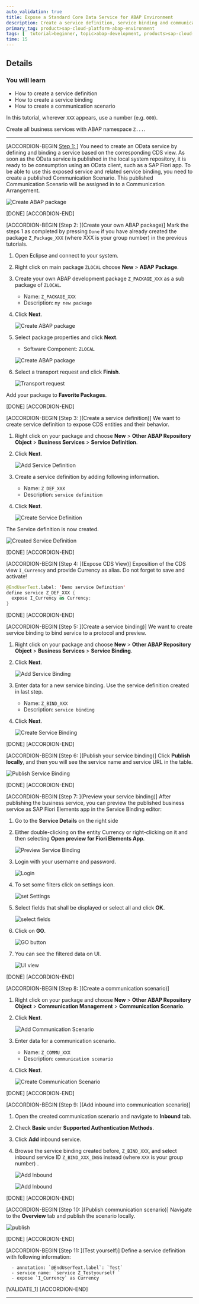 ```yaml
---
auto_validation: true
title: Expose a Standard Core Data Service for ABAP Environment
description: Create a service definition, service binding and communication scenario to expose a Core Data Services (CDS) view in SAP Cloud Platform ABAP Environment.
primary_tag: product>sap-cloud-platform-abap-environment
tags: [  tutorial>beginner, topic>abap-development, products>sap-cloud-platform ]
time: 15
---
```


## Details
### You will learn  
  - How to create a service definition
  - How to create a service binding
  - How to create a communication scenario

In this tutorial, wherever `XXX` appears, use a number (e.g. `000`).

Create all business services with ABAP namespace `Z...`.

---

[ACCORDION-BEGIN [Step 1: ](Overview)]
You need to create an OData service by defining and binding a service based on the corresponding CDS view. As soon as the OData service is published in the local system repository, it is ready to be consumption using an OData client, such as a SAP Fiori app. To be able to use this exposed service and related service binding, you need to create a published Communication Scenario. This published Communication Scenario will be assigned in to a Communication Arrangement.

![Create ABAP package](Picture15.png)

[DONE]
[ACCORDION-END]

[ACCORDION-BEGIN [Step 2: ](Create your own ABAP package)]
Mark the steps 1 as completed by pressing `Done` if you have already created the package `Z_Package_XXX` (where XXX is your group number) in the previous tutorials.

  1. Open Eclipse and connect to your system.

  2. Right click on main package `ZLOCAL` choose **New** > **ABAP Package**.

  3. Create your own ABAP development package `Z_PACKAGE_XXX`  as a sub package of `ZLOCAL`.
      - Name: `Z_PACKAGE_XXX`
      - Description: `my new package`

  4. Click **Next**.

      ![Create ABAP package](Picture1.png)

  5. Select package properties and click **Next**.
      - Software Component: `ZLOCAL`

      ![Create ABAP package](Picture2.png)

  6. Select a transport request and click **Finish**.

      ![Transport request](Picture3.png)

Add your package to **Favorite Packages**.

[DONE]
[ACCORDION-END]


[ACCORDION-BEGIN [Step 3: ](Create a service definition)]
We want to create service definition to expose CDS entities and their behavior.

  1. Right click on your package and choose **New** > **Other ABAP Repository Object** > **Business Services** > **Service Definition**.

  2. Click **Next**.

      ![Add Service Definition](Picture4.png)

  3. Create a service definition by adding following information.
      - Name: `Z_DEF_XXX`
      - Description: `service definition`

  4. Click **Next**.

      ![Create Service Definition](Picture5.png)

The Service definition is now created.

![Created Service Definition](Picture16.png)

[DONE]
[ACCORDION-END]


[ACCORDION-BEGIN [Step 4: ](Expose CDS View)]
Exposition of the CDS view `I_Currency` and provide Currency as alias.
Do not forget to save and activate!

```swift
@EndUserText.label: 'Demo service Definition'
define service Z_DEF_XXX {
  expose I_Currency as Currency;
}
```

[DONE]
[ACCORDION-END]


[ACCORDION-BEGIN [Step 5: ](Create a service binding)]
We want to create service binding to bind service to a protocol and preview.

  1. Right click on your package and choose **New** > **Other ABAP Repository Object** > **Business Services** > **Service Binding**.

  2. Click **Next**.

      ![Add Service Binding](Picture6.png)

  3. Enter data for a new service binding. Use the service definition created in last step.
      - Name: `Z_BIND_XXX`
      - Description: `service binding`

  4. Click **Next**.

      ![Create Service Binding](Picture7.png)

[DONE]
[ACCORDION-END]


[ACCORDION-BEGIN [Step 6: ](Publish your service binding)]
Click **Publish locally**, and then you will see the service name and service URL in the table.

![Publish Service Binding](Picture8a.png)

[DONE]
[ACCORDION-END]


[ACCORDION-BEGIN [Step 7: ](Preview your service binding)]
After publishing the business service, you can preview the published business service as SAP Fiori Elements app in the Service Binding editor:

  1. Go to the **Service Details** on the right side

  2. Either double-clicking on the entity Currency or right-clicking on it and then selecting **Open preview for Fiori Elements App**.

      ![Preview Service Binding](Picture14.png)

  3. Login with your username and password.

      ![Login](Picture17.png)

  4. To set some filters click on settings icon.

      ![set Settings](Picture18.png)

  5. Select fields that shall be displayed or select all and click **OK**.

      ![select fields](Picture19.png)

  6. Click on **GO**.

      ![GO button](Picture21.png)

  7. You can see the filtered data on UI.

      ![UI view](Picture20.png)


[DONE]
[ACCORDION-END]


[ACCORDION-BEGIN [Step 8: ](Create a communication scenario)]
  1. Right click on your package and choose **New** > **Other ABAP Repository Object** > **Communication Management** > **Communication Scenario**.

  2. Click **Next**.

     ![Add Communication Scenario](Picture9.png)

  3. Enter data for a communication scenario.
      - Name: `Z_COMMU_XXX`
      - Description: `communication scenario`

  4. Click **Next**.

      ![Create Communication Scenario](Picture10.png)

[DONE]
[ACCORDION-END]


[ACCORDION-BEGIN [Step 9: ](Add inbound into communication scenario)]
 1. Open the created communication scenario and navigate to **Inbound** tab.

 2. Check **Basic** under **Supported Authentication Methods**.

 3. Click **Add** inbound service.

 4. Browse the service binding created before, `Z_BIND_XXX`, and select inbound service ID `Z_BIND_XXX_IWSG` instead (where `XXX` is your group number) .

      ![Add Inbound](Picture11.png)

      ![Add Inbound](Picture12.png)

[DONE]
[ACCORDION-END]


[ACCORDION-BEGIN [Step 10: ](Publish communication scenario)]
Navigate to the **Overview** tab and publish the scenario locally.

![publish](Picture13.png)

[DONE]
[ACCORDION-END]

[ACCORDION-BEGIN [Step 11: ](Test yourself)]
Define a service definition with following information:

      - annotation: `@EndUserText.label`: `Test`
      - service name: `service Z_Testyourself `
      - expose `I_Currency` as Currency

[VALIDATE_1]
[ACCORDION-END]


---
